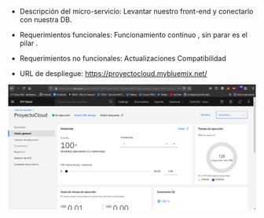 - Descripción del micro-servicio: 
Levantar nuestro front-end y conectarlo con nuestra DB.

- Requerimientos funcionales:
Funcionamiento continuo , sin parar es el pilar .

- Requerimientos no funcionales:
Actualizaciones 
Compatibilidad



- URL de despliegue: https://proyectocloud.mybluemix.net/


![Screenshot](cloudfoundry.PNG)
